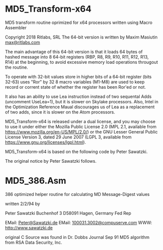 # MD5_Transform-x64
MD5 transform routine oprimized for x64 processors written using Macro Assembler

Copyright 2018 Ritlabs, SRL
The 64-bit version is written by Maxim Masiutin <max@ritlabs.com>

The main advantage of this 64-bit version is that
it loads 64 bytes of hashed message into 8 64-bit registers 
(RBP, R8, R9, R10, R11, R12, R13, R14) at the beginning,
to avoid excessive memory load operations 
througout the routine.

To operate with 32-bit values store in higher bits
of a 64-bit register (bits 32-63) uses "Ror" by 32
8 macro variables (M1-M8) are used to keep record
or corrent state of whether the register has been
Ror'ed or not.

It also has an ability to use Lea instruction instead
of two sequental Adds (uncomment UseLea=1), but it is 
slower on Skylake processors. Also, Intel in the 
Optimization Reference Maual discourages us of
Lea as a replacement of two adds, since it is slower 
on the Atom processors.

MD5_Transform-x64 is released under a dual license, 
and you may choose to use it under either the 
Mozilla Public License 2.0 (MPL 2.1, available from
https://www.mozilla.org/en-US/MPL/2.0/) or the 
GNU Lesser General Public License Version 3, 
dated 29 June 2007 (LGPL 3, available from
https://www.gnu.org/licenses/lgpl.html).

MD5_Transform-x64 is based 
on the following code by Peter Sawatzki. 

The original notice by Peter Sawatzki follows.

# MD5_386.Asm
386 optimized helper routine for calculating MD Message-Digest values

written 2/2/94 by

Peter Sawatzki
Buchenhof 3
D58091 Hagen, Germany Fed Rep

EMail: Peter@Sawatzki.de
EMail: 100031.3002@compuserve.com
WWW:   http://www.sawatzki.de


original C Source was found in Dr. Dobbs Journal Sep 91
MD5 algorithm from RSA Data Security, Inc.
